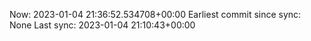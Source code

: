 Now: 2023-01-04 21:36:52.534708+00:00 Earliest commit since sync: None Last sync: 2023-01-04 21:10:43+00:00
